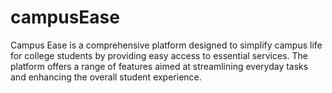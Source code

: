 # campusEase
Campus Ease is a comprehensive platform designed to simplify campus life for college students by providing easy access to essential services. The platform offers a range of features aimed at streamlining everyday tasks and enhancing the overall student experience.

